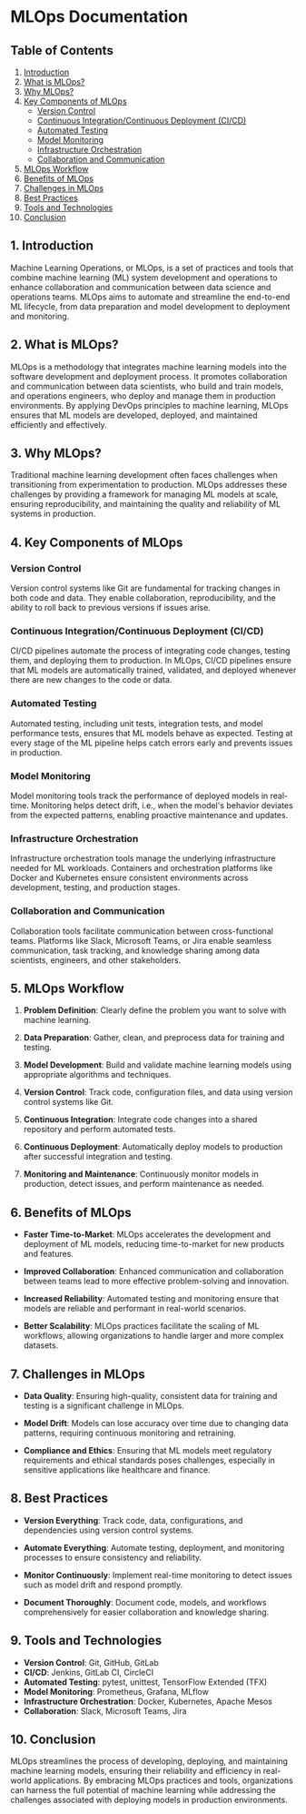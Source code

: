 # MLOps Documentation

## Table of Contents

1. [Introduction](#introduction)
2. [What is MLOps?](#what-is-mlops)
3. [Why MLOps?](#why-mlops)
4. [Key Components of MLOps](#key-components-of-mlops)
    - [Version Control](#version-control)
    - [Continuous Integration/Continuous Deployment (CI/CD)](#continuous-integrationcontinuous-deployment-cicd)
    - [Automated Testing](#automated-testing)
    - [Model Monitoring](#model-monitoring)
    - [Infrastructure Orchestration](#infrastructure-orchestration)
    - [Collaboration and Communication](#collaboration-and-communication)
5. [MLOps Workflow](#mlops-workflow)
6. [Benefits of MLOps](#benefits-of-mlops)
7. [Challenges in MLOps](#challenges-in-mlops)
8. [Best Practices](#best-practices)
9. [Tools and Technologies](#tools-and-technologies)
10. [Conclusion](#conclusion)

## 1. Introduction

Machine Learning Operations, or MLOps, is a set of practices and tools that combine machine learning (ML) system development and operations to enhance collaboration and communication between data science and operations teams. MLOps aims to automate and streamline the end-to-end ML lifecycle, from data preparation and model development to deployment and monitoring.

## 2. What is MLOps?

MLOps is a methodology that integrates machine learning models into the software development and deployment process. It promotes collaboration and communication between data scientists, who build and train models, and operations engineers, who deploy and manage them in production environments. By applying DevOps principles to machine learning, MLOps ensures that ML models are developed, deployed, and maintained efficiently and effectively.

## 3. Why MLOps?

Traditional machine learning development often faces challenges when transitioning from experimentation to production. MLOps addresses these challenges by providing a framework for managing ML models at scale, ensuring reproducibility, and maintaining the quality and reliability of ML systems in production.

## 4. Key Components of MLOps

### Version Control

Version control systems like Git are fundamental for tracking changes in both code and data. They enable collaboration, reproducibility, and the ability to roll back to previous versions if issues arise.

### Continuous Integration/Continuous Deployment (CI/CD)

CI/CD pipelines automate the process of integrating code changes, testing them, and deploying them to production. In MLOps, CI/CD pipelines ensure that ML models are automatically trained, validated, and deployed whenever there are new changes to the code or data.

### Automated Testing

Automated testing, including unit tests, integration tests, and model performance tests, ensures that ML models behave as expected. Testing at every stage of the ML pipeline helps catch errors early and prevents issues in production.

### Model Monitoring

Model monitoring tools track the performance of deployed models in real-time. Monitoring helps detect drift, i.e., when the model's behavior deviates from the expected patterns, enabling proactive maintenance and updates.

### Infrastructure Orchestration

Infrastructure orchestration tools manage the underlying infrastructure needed for ML workloads. Containers and orchestration platforms like Docker and Kubernetes ensure consistent environments across development, testing, and production stages.

### Collaboration and Communication

Collaboration tools facilitate communication between cross-functional teams. Platforms like Slack, Microsoft Teams, or Jira enable seamless communication, task tracking, and knowledge sharing among data scientists, engineers, and other stakeholders.

## 5. MLOps Workflow

1. **Problem Definition**: Clearly define the problem you want to solve with machine learning.

2. **Data Preparation**: Gather, clean, and preprocess data for training and testing.

3. **Model Development**: Build and validate machine learning models using appropriate algorithms and techniques.

4. **Version Control**: Track code, configuration files, and data using version control systems like Git.

5. **Continuous Integration**: Integrate code changes into a shared repository and perform automated tests.

6. **Continuous Deployment**: Automatically deploy models to production after successful integration and testing.

7. **Monitoring and Maintenance**: Continuously monitor models in production, detect issues, and perform maintenance as needed.

## 6. Benefits of MLOps

- **Faster Time-to-Market**: MLOps accelerates the development and deployment of ML models, reducing time-to-market for new products and features.
  
- **Improved Collaboration**: Enhanced communication and collaboration between teams lead to more effective problem-solving and innovation.

- **Increased Reliability**: Automated testing and monitoring ensure that models are reliable and performant in real-world scenarios.

- **Better Scalability**: MLOps practices facilitate the scaling of ML workflows, allowing organizations to handle larger and more complex datasets.

## 7. Challenges in MLOps

- **Data Quality**: Ensuring high-quality, consistent data for training and testing is a significant challenge in MLOps.

- **Model Drift**: Models can lose accuracy over time due to changing data patterns, requiring continuous monitoring and retraining.

- **Compliance and Ethics**: Ensuring that ML models meet regulatory requirements and ethical standards poses challenges, especially in sensitive applications like healthcare and finance.

## 8. Best Practices

- **Version Everything**: Track code, data, configurations, and dependencies using version control systems.

- **Automate Everything**: Automate testing, deployment, and monitoring processes to ensure consistency and reliability.

- **Monitor Continuously**: Implement real-time monitoring to detect issues such as model drift and respond promptly.

- **Document Thoroughly**: Document code, models, and workflows comprehensively for easier collaboration and knowledge sharing.

## 9. Tools and Technologies

- **Version Control**: Git, GitHub, GitLab
- **CI/CD**: Jenkins, GitLab CI, CircleCI
- **Automated Testing**: pytest, unittest, TensorFlow Extended (TFX)
- **Model Monitoring**: Prometheus, Grafana, MLflow
- **Infrastructure Orchestration**: Docker, Kubernetes, Apache Mesos
- **Collaboration**: Slack, Microsoft Teams, Jira

## 10. Conclusion

MLOps streamlines the process of developing, deploying, and maintaining machine learning models, ensuring their reliability and efficiency in real-world applications. By embracing MLOps practices and tools, organizations can harness the full potential of machine learning while addressing the challenges associated with deploying models in production environments.

